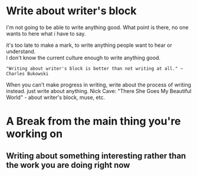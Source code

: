 # Write about writer's block

I'm not going to be able to write anything good.  What point is there, no one wants to here what i have to say.

it's too late to make a mark, to write anything people want to hear or understand.  
I don't know the current culture enough to write anything good.

	"Writing about writer's block is better than not writing at all." ~ Charles Bukowski

When you can't make progress in writing, write about the process of writing instead. just write about anything. 
Nick Cave: "There She Goes My Beautiful World" - about writer's block, muse, etc.

# A Break from the main thing you're working on

## Writing about something interesting rather than the work you are doing right now


